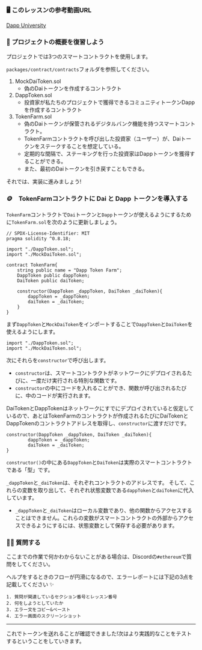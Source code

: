 ###  🖥 このレッスンの参考動画URL
[Dapp University](https://youtu.be/CgXQC4dbGUE?t=1744)

### 👀 プロジェクトの概要を復習しよう

プロジェクトでは3つのスマートコントラクトを使用します。

`packages/contract/contracts`フォルダを参照してください。

1. MockDaiToken.sol
   - 偽のDaiトークンを作成するコントラクト
2. DappToken.sol
   - 投資家が私たちのプロジェクトで獲得できるコミュニティトークンDappを作成するコントラクト
3. TokenFarm.sol
   - 偽のDaiトークンが保管されるデジタルバンク機能を持つスマートコントラクト。
   - TokenFarmコントラクトを呼び出した投資家（ユーザー）が、Daiトークンをステークすることを想定している。
   - 定期的な間隔で、ステーキングを行った投資家はDappトークンを獲得することができる。
   - また、最初のDaiトークンを引き戻すこともできる。

それでは、実装に進みましょう!

### 🪙　TokenFarmコントラクトに Dai と Dapp トークンを導入する

`TokenFarm`コントラクトで`Dai`トークンと`Dapp`トークンが使えるようにするために`TokenFarm.sol`を次のように更新しましょう。

```
// SPDX-License-Identifier: MIT
pragma solidity ^0.8.18;

import "./DappToken.sol";
import "./MockDaiToken.sol";

contract TokenFarm{
    string public name = "Dapp Token Farm";
    DappToken public dappToken;
    DaiToken public daiToken;

    constructor(DappToken _dappToken, DaiToken _daiToken){
        dappToken = _dappToken;
        daiToken = _daiToken;
    }
}
```

まず`DappToken`と`MockDaiToken`をインポートすることで`DappToken`と`DaiToken`を使えるようにします。

```
import "./DappToken.sol";
import "./MockDaiToken.sol";
```

次にそれらを`constructor`で呼び出します。
- `constructor`は、スマートコントラクトがネットワークにデプロイされるたびに、一度だけ実行される特別な関数です。
- `constructor`の中にコードを入れることができ、関数が呼び出されるたびに、中のコードが実行されます。

DaiTokenとDappTokenはネットワークにすでにデプロイされていると仮定しているので、あとはTokenFarmのコントラクトが作成されるたびにDaiTokenとDappTokenのコントラクトアドレスを取得し、`constructor`に渡すだけです。

```
constructor(DappToken _dappToken, DaiToken _daiToken){
        dappToken = _dappToken;
        daiToken = _daiToken;
}
```
`constructor()`の中にある`DappToken`と`DaiToken`は実際のスマートコントラクトである「型」です。

`_dappToken`と`_daiToken`は、それぞれコントラクトのアドレスです。
そして、これらの変数を取り出して、それぞれ状態変数である`dappToken`と`daiToken`に代入しています。

* `_dappToken`と`_daiToken`はローカル変数であり、他の関数からアクセスすることはできません。これらの変数がスマートコントラクトの外部からアクセスできるようにするには、状態変数として保存する必要があります。

### 🙋‍♂️ 質問する

ここまでの作業で何かわからないことがある場合は、Discordの`#ethereum`で質問をしてください。

ヘルプをするときのフローが円滑になるので、エラーレポートには下記の3点を記載してください ✨

```
1. 質問が関連しているセクション番号とレッスン番号
2. 何をしようとしていたか
3. エラー文をコピー&ペースト
4. エラー画面のスクリーンショット
```

---
これでトークンを送れることが確認できました!次はより実践的なことをテストするということをしていきます。
